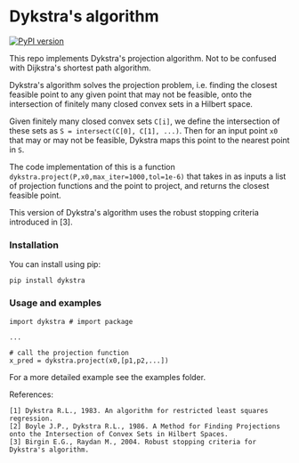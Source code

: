 # Dykstra's algorithm

[![PyPI version](https://badge.fury.io/py/Dykstra.svg)](https://badge.fury.io/py/Dykstra)

This repo implements Dykstra's projection algorithm. Not to be confused with Dijkstra's shortest path algorithm.

Dykstra's algorithm solves the projection problem, i.e. finding the closest feasible point to any given point that may not be feasible,
onto the intersection of finitely many closed convex sets in a Hilbert space.

Given finitely many closed convex sets `C[i]`, we define the intersection of these sets as `S = intersect(C[0], C[1], ...)`. Then for an input point `x0`
that may or may not be feasible, Dykstra maps this point to the nearest point in `S`.

The code implementation of this is a function `dykstra.project(P,x0,max_iter=1000,tol=1e-6)` that takes in as inputs a list of projection functions and the point to project, and
returns the closest feasible point.

This version of Dykstra's algorithm uses the robust stopping criteria introduced in [3].

### Installation
You can install using pip:
```
pip install dykstra
```

### Usage and examples
```
import dykstra # import package

...

# call the projection function
x_pred = dykstra.project(x0,[p1,p2,...])
```
For a more detailed example see the examples folder.


References:
```
[1] Dykstra R.L., 1983. An algorithm for restricted least squares regression.
[2] Boyle J.P., Dykstra R.L., 1986. A Method for Finding Projections onto the Intersection of Convex Sets in Hilbert Spaces.
[3] Birgin E.G., Raydan M., 2004. Robust stopping criteria for Dykstra's algorithm.
```
